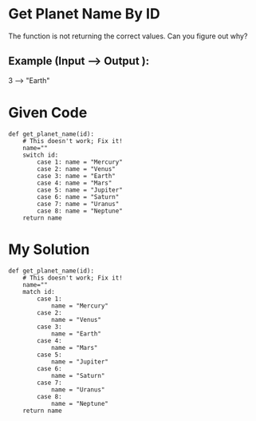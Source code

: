 # Get Planet Name By ID

The function is not returning the correct values. Can you figure out why?

## Example (Input --> Output ):

3 --> "Earth"

# Given Code

```{python}
def get_planet_name(id):
    # This doesn't work; Fix it!
    name=""
    switch id:
        case 1: name = "Mercury"
        case 2: name = "Venus"
        case 3: name = "Earth"
        case 4: name = "Mars"
        case 5: name = "Jupiter"
        case 6: name = "Saturn"
        case 7: name = "Uranus"  
        case 8: name = "Neptune"
    return name
```

# My Solution

```{python}
def get_planet_name(id):
    # This doesn't work; Fix it!
    name=""
    match id:
        case 1: 
            name = "Mercury"
        case 2: 
            name = "Venus"
        case 3: 
            name = "Earth"
        case 4: 
            name = "Mars"
        case 5: 
            name = "Jupiter"
        case 6: 
            name = "Saturn"
        case 7: 
            name = "Uranus"  
        case 8: 
            name = "Neptune"
    return name
```
